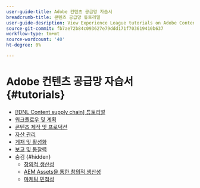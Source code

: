 ```yaml
---
user-guide-title: Adobe 컨텐츠 공급망 자습서
breadcrumb-title: 콘텐츠 공급망 튜토리얼
user-guide-desription: View Experience League tutorials on Adobe Content supply chain, the simplified promise of Adobe’s solutions to help organizations accelerate and scale content creation, improve content engagement and ROI, and deliver the content that fuels digital engagements buyers prefer.
source-git-commit: fb7ae72b84c093627e79ddd171f703619410b637
workflow-type: tm+mt
source-wordcount: '40'
ht-degree: 0%

---
```



# Adobe 컨텐츠 공급망 자습서 {#tutorials}

+ [[!DNL Content supply chain] 튜토리얼](overview.md)
+ [워크플로우 및 계획](workflow-and-planning.md)
+ [콘텐츠 제작 및 프로덕션](content-creation-and-production.md)
+ [자산 관리](asset-management.md)
+ [게재 및 활성화](delivery-and-activation.md)
+ [보고 및 통찰력](reporting-and-insights.md)
+ 숨김 {#hidden}
   + [창의적 생산성](creative-productivity.md)
   + [AEM Assets을 통한 창의적 생산성](creative-productivity-aemassets.md)
   + [마케팅 민첩성](marketing-agility.md)